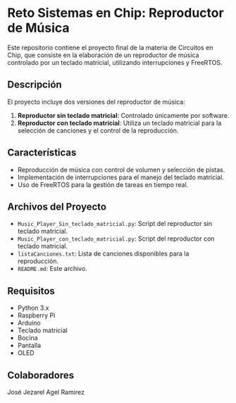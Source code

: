 # Reto Sistemas en Chip: Reproductor de Música

Este repositorio contiene el proyecto final de la materia de Circuitos en Chip, que consiste en la elaboración de un reproductor de música controlado por un teclado matricial, utilizando interrupciones y FreeRTOS.

## Descripción

El proyecto incluye dos versiones del reproductor de música:
1. **Reproductor sin teclado matricial**: Controlado únicamente por software.
2. **Reproductor con teclado matricial**: Utiliza un teclado matricial para la selección de canciones y el control de la reproducción.

## Características

- Reproducción de música con control de volumen y selección de pistas.
- Implementación de interrupciones para el manejo del teclado matricial.
- Uso de FreeRTOS para la gestión de tareas en tiempo real.

## Archivos del Proyecto

- `Music_Player_Sin_teclado_matricial.py`: Script del reproductor sin teclado matricial.
- `Music_Player_con_teclado_matricial.py`: Script del reproductor con teclado matricial.
- `listaCanciones.txt`: Lista de canciones disponibles para la reproducción.
- `README.md`: Este archivo.

## Requisitos

- Python 3.x
- Raspberry Pi
- Arduino
- Teclado matricial
- Bocina
- Pantalla
- OLED
## Colaboradores
José Jezarel
Agel Ramirez 
